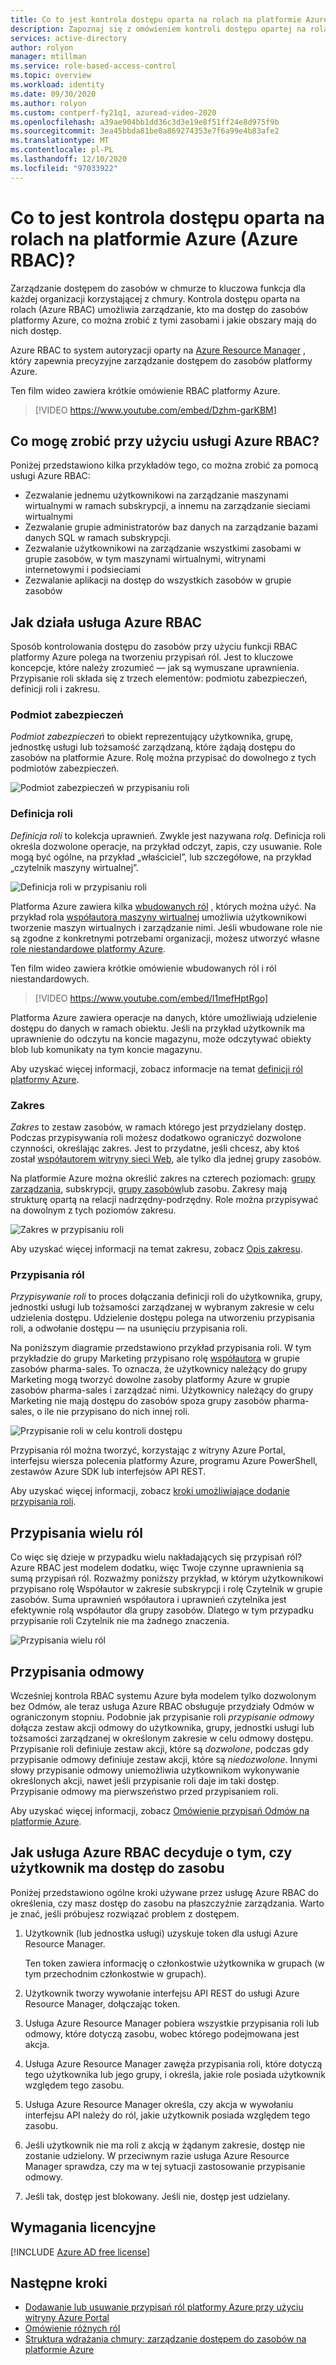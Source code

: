 ```yaml
---
title: Co to jest kontrola dostępu oparta na rolach na platformie Azure (Azure RBAC)?
description: Zapoznaj się z omówieniem kontroli dostępu opartej na rolach (Azure RBAC). Sterowanie dostępem do zasobów platformy Azure za pomocą przypisań ról.
services: active-directory
author: rolyon
manager: mtillman
ms.service: role-based-access-control
ms.topic: overview
ms.workload: identity
ms.date: 09/30/2020
ms.author: rolyon
ms.custom: contperf-fy21q1, azuread-video-2020
ms.openlocfilehash: a39ae904bb1dd36c3d3e19e8f51ff24e8d975f9b
ms.sourcegitcommit: 3ea45bbda81be0a869274353e7f6a99e4b83afe2
ms.translationtype: MT
ms.contentlocale: pl-PL
ms.lasthandoff: 12/10/2020
ms.locfileid: "97033922"
---
```

# <a name="what-is-azure-role-based-access-control-azure-rbac"></a>Co to jest kontrola dostępu oparta na rolach na platformie Azure (Azure RBAC)?

Zarządzanie dostępem do zasobów w chmurze to kluczowa funkcja dla każdej organizacji korzystającej z chmury. Kontrola dostępu oparta na rolach (Azure RBAC) umożliwia zarządzanie, kto ma dostęp do zasobów platformy Azure, co można zrobić z tymi zasobami i jakie obszary mają do nich dostęp.

Azure RBAC to system autoryzacji oparty na [Azure Resource Manager](../azure-resource-manager/management/overview.md) , który zapewnia precyzyjne zarządzanie dostępem do zasobów platformy Azure.

Ten film wideo zawiera krótkie omówienie RBAC platformy Azure.

>[!VIDEO https://www.youtube.com/embed/Dzhm-garKBM]

## <a name="what-can-i-do-with-azure-rbac"></a>Co mogę zrobić przy użyciu usługi Azure RBAC?

Poniżej przedstawiono kilka przykładów tego, co można zrobić za pomocą usługi Azure RBAC:

- Zezwalanie jednemu użytkownikowi na zarządzanie maszynami wirtualnymi w ramach subskrypcji, a innemu na zarządzanie sieciami wirtualnymi
- Zezwalanie grupie administratorów baz danych na zarządzanie bazami danych SQL w ramach subskrypcji.
- Zezwalanie użytkownikowi na zarządzanie wszystkimi zasobami w grupie zasobów, w tym maszynami wirtualnymi, witrynami internetowymi i podsieciami
- Zezwalanie aplikacji na dostęp do wszystkich zasobów w grupie zasobów

## <a name="how-azure-rbac-works"></a>Jak działa usługa Azure RBAC

Sposób kontrolowania dostępu do zasobów przy użyciu funkcji RBAC platformy Azure polega na tworzeniu przypisań ról. Jest to kluczowe koncepcje, które należy zrozumieć — jak są wymuszane uprawnienia. Przypisanie roli składa się z trzech elementów: podmiotu zabezpieczeń, definicji roli i zakresu.

### <a name="security-principal"></a>Podmiot zabezpieczeń

*Podmiot zabezpieczeń* to obiekt reprezentujący użytkownika, grupę, jednostkę usługi lub tożsamość zarządzaną, które żądają dostępu do zasobów na platformie Azure. Rolę można przypisać do dowolnego z tych podmiotów zabezpieczeń.

![Podmiot zabezpieczeń w przypisaniu roli](./media/shared/rbac-security-principal.png)

### <a name="role-definition"></a>Definicja roli

*Definicja roli* to kolekcja uprawnień. Zwykle jest nazywana *rolą*. Definicja roli określa dozwolone operacje, na przykład odczyt, zapis, czy usuwanie. Role mogą być ogólne, na przykład „właściciel”, lub szczegółowe, na przykład „czytelnik maszyny wirtualnej”.

![Definicja roli w przypisaniu roli](./media/shared/rbac-role-definition.png)

Platforma Azure zawiera kilka [wbudowanych ról](built-in-roles.md) , których można użyć. Na przykład rola [współautora maszyny wirtualnej](built-in-roles.md#virtual-machine-contributor) umożliwia użytkownikowi tworzenie maszyn wirtualnych i zarządzanie nimi. Jeśli wbudowane role nie są zgodne z konkretnymi potrzebami organizacji, możesz utworzyć własne [role niestandardowe platformy Azure](custom-roles.md).

Ten film wideo zawiera krótkie omówienie wbudowanych ról i ról niestandardowych.

>[!VIDEO https://www.youtube.com/embed/I1mefHptRgo]

Platforma Azure zawiera operacje na danych, które umożliwiają udzielenie dostępu do danych w ramach obiektu. Jeśli na przykład użytkownik ma uprawnienie do odczytu na koncie magazynu, może odczytywać obiekty blob lub komunikaty na tym koncie magazynu.

Aby uzyskać więcej informacji, zobacz informacje na temat [definicji ról platformy Azure](role-definitions.md).

### <a name="scope"></a>Zakres

*Zakres* to zestaw zasobów, w ramach którego jest przydzielany dostęp. Podczas przypisywania roli możesz dodatkowo ograniczyć dozwolone czynności, określając zakres. Jest to przydatne, jeśli chcesz, aby ktoś został [współautorem witryny sieci Web](built-in-roles.md#website-contributor), ale tylko dla jednej grupy zasobów.

Na platformie Azure można określić zakres na czterech poziomach: [grupy zarządzania](../governance/management-groups/overview.md), subskrypcji, [grupy zasobów](../azure-resource-manager/management/overview.md#resource-groups)lub zasobu. Zakresy mają strukturę opartą na relacji nadrzędny-podrzędny. Role można przypisywać na dowolnym z tych poziomów zakresu.

![Zakres w przypisaniu roli](./media/shared/rbac-scope.png)

Aby uzyskać więcej informacji na temat zakresu, zobacz [Opis zakresu](scope-overview.md).

### <a name="role-assignments"></a>Przypisania ról

*Przypisywanie roli* to proces dołączania definicji roli do użytkownika, grupy, jednostki usługi lub tożsamości zarządzanej w wybranym zakresie w celu udzielenia dostępu. Udzielenie dostępu polega na utworzeniu przypisania roli, a odwołanie dostępu — na usunięciu przypisania roli.

Na poniższym diagramie przedstawiono przykład przypisania roli. W tym przykładzie do grupy Marketing przypisano rolę [współautora](built-in-roles.md#contributor) w grupie zasobów pharma-sales. To oznacza, że użytkownicy należący do grupy Marketing mogą tworzyć dowolne zasoby platformy Azure w grupie zasobów pharma-sales i zarządzać nimi. Użytkownicy należący do grupy Marketing nie mają dostępu do zasobów spoza grupy zasobów pharma-sales, o ile nie przypisano do nich innej roli.

![Przypisanie roli w celu kontroli dostępu](./media/overview/rbac-overview.png)

Przypisania ról można tworzyć, korzystając z witryny Azure Portal, interfejsu wiersza polecenia platformy Azure, programu Azure PowerShell, zestawów Azure SDK lub interfejsów API REST.

Aby uzyskać więcej informacji, zobacz [kroki umożliwiające dodanie przypisania roli](role-assignments-steps.md).

## <a name="multiple-role-assignments"></a>Przypisania wielu ról

Co więc się dzieje w przypadku wielu nakładających się przypisań ról? Azure RBAC jest modelem dodatku, więc Twoje czynne uprawnienia są sumą przypisań ról. Rozważmy poniższy przykład, w którym użytkownikowi przypisano rolę Współautor w zakresie subskrypcji i rolę Czytelnik w grupie zasobów. Suma uprawnień współautora i uprawnień czytelnika jest efektywnie rolą współautor dla grupy zasobów. Dlatego w tym przypadku przypisanie roli Czytelnik nie ma żadnego znaczenia.

![Przypisania wielu ról](./media/overview/rbac-multiple-roles.png)

## <a name="deny-assignments"></a>Przypisania odmowy

Wcześniej kontrola RBAC systemu Azure była modelem tylko dozwolonym bez Odmów, ale teraz usługa Azure RBAC obsługuje przydziały Odmów w ograniczonym stopniu. Podobnie jak przypisanie roli *przypisanie odmowy* dołącza zestaw akcji odmowy do użytkownika, grupy, jednostki usługi lub tożsamości zarządzanej w określonym zakresie w celu odmowy dostępu. Przypisanie roli definiuje zestaw akcji, które są *dozwolone*, podczas gdy przypisanie odmowy definiuje zestaw akcji, które są *niedozwolone*. Innymi słowy przypisanie odmowy uniemożliwia użytkownikom wykonywanie określonych akcji, nawet jeśli przypisanie roli daje im taki dostęp. Przypisanie odmowy ma pierwszeństwo przed przypisaniem roli.

Aby uzyskać więcej informacji, zobacz [Omówienie przypisań Odmów na platformie Azure](deny-assignments.md).

## <a name="how-azure-rbac-determines-if-a-user-has-access-to-a-resource"></a>Jak usługa Azure RBAC decyduje o tym, czy użytkownik ma dostęp do zasobu

Poniżej przedstawiono ogólne kroki używane przez usługę Azure RBAC do określenia, czy masz dostęp do zasobu na płaszczyźnie zarządzania. Warto je znać, jeśli próbujesz rozwiązać problem z dostępem.

1. Użytkownik (lub jednostka usługi) uzyskuje token dla usługi Azure Resource Manager.

    Ten token zawiera informację o członkostwie użytkownika w grupach (w tym przechodnim członkostwie w grupach).

1. Użytkownik tworzy wywołanie interfejsu API REST do usługi Azure Resource Manager, dołączając token.

1. Usługa Azure Resource Manager pobiera wszystkie przypisania roli lub odmowy, które dotyczą zasobu, wobec którego podejmowana jest akcja.

1. Usługa Azure Resource Manager zawęża przypisania roli, które dotyczą tego użytkownika lub jego grupy, i określa, jakie role posiada użytkownik względem tego zasobu.

1. Usługa Azure Resource Manager określa, czy akcja w wywołaniu interfejsu API należy do ról, jakie użytkownik posiada względem tego zasobu.

1. Jeśli użytkownik nie ma roli z akcją w żądanym zakresie, dostęp nie zostanie udzielony. W przeciwnym razie usługa Azure Resource Manager sprawdza, czy ma w tej sytuacji zastosowanie przypisanie odmowy.

1. Jeśli tak, dostęp jest blokowany. Jeśli nie, dostęp jest udzielany.

## <a name="license-requirements"></a>Wymagania licencyjne

[!INCLUDE [Azure AD free license](../../includes/active-directory-free-license.md)]

## <a name="next-steps"></a>Następne kroki

- [Dodawanie lub usuwanie przypisań ról platformy Azure przy użyciu witryny Azure Portal](role-assignments-portal.md)
- [Omówienie różnych ról](rbac-and-directory-admin-roles.md)
- [Struktura wdrażania chmury: zarządzanie dostępem do zasobów na platformie Azure](/azure/cloud-adoption-framework/govern/resource-consistency/resource-access-management)
